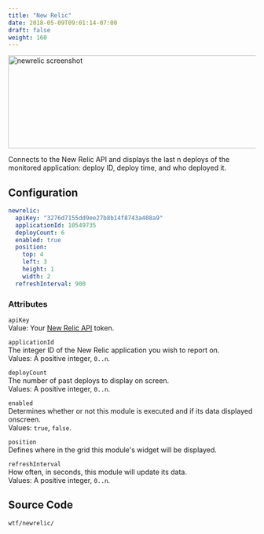 ```yaml
---
title: "New Relic"
date: 2018-05-09T09:01:14-07:00
draft: false
weight: 160
---
```


<img class="screenshot" src="/imgs/modules/newrelic.png" width="640" height="189" alt="newrelic screenshot" />

Connects to the New Relic API and displays the last n deploys of the
monitored application: deploy ID, deploy time, and who deployed it.

## Configuration

```yaml
newrelic:
  apiKey: "3276d7155dd9ee27b8b14f8743a408a9"
  applicationId: 10549735
  deployCount: 6
  enabled: true
  position:
    top: 4
    left: 3
    height: 1
    width: 2
  refreshInterval: 900
```

### Attributes

`apiKey` <br />
Value: Your <a href="https://docs.newrelic.com/docs/apis/getting-started/intro-apis/access-rest-api-keys">New Relic API</a> token.

`applicationId` <br />
The integer ID of the New Relic application you wish to report on. <br
/>
Values: A positive integer, `0..n`.

`deployCount` <br />
The number of past deploys to display on screen. <br />
Values: A positive integer, `0..n`.

`enabled` <br />
Determines whether or not this module is executed and if its data displayed onscreen. <br />
Values: `true`, `false`.

`position` <br />
Defines where in the grid this module's widget will be displayed. <br />

`refreshInterval` <br />
How often, in seconds, this module will update its data. <br />
Values: A positive integer, `0..n`.

## Source Code

```bash
wtf/newrelic/
```
